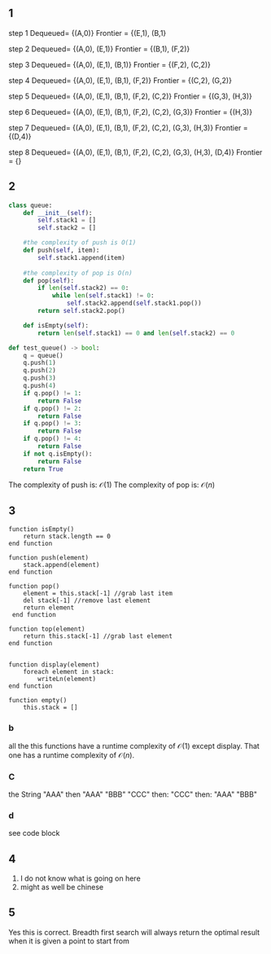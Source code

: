 
## 1
step 1
Dequeued= {(A,0)}
Frontier = {(E,1), (B,1}

step 2
Dequeued= {(A,0), (E,1)}
Frontier = {(B,1), (F,2)}

step 3
Dequeued= {(A,0), (E,1), (B,1)}
Frontier = {(F,2), (C,2)}

step 4
Dequeued= {(A,0), (E,1), (B,1), (F,2)}
Frontier = {(C,2), (G,2)}

step 5
Dequeued= {(A,0), (E,1), (B,1), (F,2), (C,2)}
Frontier = {(G,3), (H,3)}

step 6
Dequeued= {(A,0), (E,1), (B,1), (F,2), (C,2), (G,3)}
Frontier = {(H,3)}

step 7
Dequeued= {(A,0), (E,1), (B,1), (F,2), (C,2), (G,3), (H,3)}
Frontier = {(D,4)}

step 8
Dequeued= {(A,0), (E,1), (B,1), (F,2), (C,2), (G,3), (H,3), (D,4)}
Frontier = {}

## 2
```python
class queue:
    def __init__(self):
        self.stack1 = []
        self.stack2 = []

    #the complexity of push is O(1)
    def push(self, item):
        self.stack1.append(item)
    
    #the complexity of pop is O(n)
    def pop(self):
        if len(self.stack2) == 0:
            while len(self.stack1) != 0:
                self.stack2.append(self.stack1.pop())
        return self.stack2.pop()

    def isEmpty(self):
        return len(self.stack1) == 0 and len(self.stack2) == 0

def test_queue() -> bool:
    q = queue()
    q.push(1)
    q.push(2)
    q.push(3)
    q.push(4)
    if q.pop() != 1:
        return False
    if q.pop() != 2:
        return False
    if q.pop() != 3:
        return False
    if q.pop() != 4:
        return False
    if not q.isEmpty():
        return False
    return True
```

The complexity of push is: $\mathcal{O}(1)$
The complexity of pop is: $\mathcal{O}(n)$

## 3
```
function isEmpty()
	return stack.length == 0
end function

function push(element)
	stack.append(element)
end function

function pop()
	element = this.stack[-1] //grab last item
	del stack[-1] //remove last element
	return element
 end function
 
function top(element)
	return this.stack[-1] //grab last element
end function


function display(element)
	foreach element in stack:
		writeLn(element)
end function

function empty()
	this.stack = []
```
### b
all the this functions have a runtime complexity of $\mathcal{O}(1)$ except display. That one has a runtime complexity of 
$\mathcal{O}(n)$.

### C
the String 
"AAA"
then
"AAA"
"BBB"
"CCC"
then:
"CCC"
then:
"AAA"
"BBB"
### d
see code block


## 4
1. I do not know what is going on here
2. might as well be chinese
## 5
Yes this is correct. Breadth first search will always return the optimal result when it is given a point to start from


